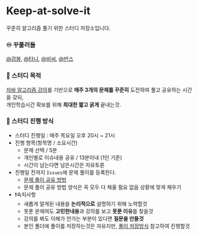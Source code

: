 # Keep-at-solve-it
꾸준히 알고리즘 풀기 위한 스터디 저장소입니다.

### ♾ 꾸풀러들
[@검봉](https://github.com/geombong/), [@타니](https://github.com/juni8453), [@비씨](https://github.com/honeysleepr/), [@반스](https://github.com/ffinn92)

### 🔮 스터디 목적
[자바 알고리즘 강의](https://www.inflearn.com/course/%EC%9E%90%EB%B0%94-%EC%95%8C%EA%B3%A0%EB%A6%AC%EC%A6%98-%EB%AC%B8%EC%A0%9C%ED%92%80%EC%9D%B4-%EC%BD%94%ED%85%8C%EB%8C%80%EB%B9%84/dashboard)를 기반으로 **매주 3개의 문제를 꾸준히** 도전하여 풀고 공유하는 시간을 갖되, </br>
개인학습시간 확보를 위해 **최대한 짧고 굵게** 끝내는것.

### 🧾 스터디 진행 방식
- 스터디 진행일 : 매주 목요일 오후 20시 ~ 21시
- 진행 항목(항목명 / 소요시간) </br>
  - 문제 선택 / 5분
  - 개인별로 이슈내용 공유 / 13분이내 (1인 기준)
  - 시간이 남는다면 남은시간은 자유토론
- 진행일 전까지 `Issues`에 문제 풀이를 등록한다.
  - [문제 풀이 공유 방법](https://github.com/ffinn92/Keep-at-solve-it/blob/main/Form/create_issue_form.md)
  - 문제 풀이 공유 방법 양식은 꼭 모두 다 채울 필요 없음 상황에 맞게 채우기
- ❗️숙지사항
  - 새롭게 알게된 내용을 **논리적으로** 설명하기 위해 노력할것 
  - 못푼 문제여도 **고민한내용**과 강의를 보고 **못푼 이유**를 찾을것
  - 강의를 봐도 이해가 안가는 부분이 있다면 **질문을 만들것**
  - 본인 폴더에 풀이를 저장하는것은 자유지만, [풀이 저장방식]() 참고하여 진행할것
